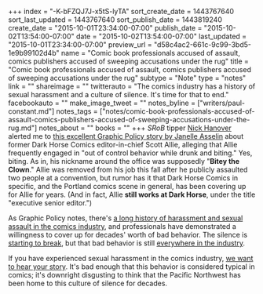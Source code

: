 +++
index = "-K-bFZQJ7J-x5tS-lyTA"
sort_create_date = 1443767640
sort_last_updated = 1443767640
sort_publish_date = 1443819240
create_date = "2015-10-01T23:34:00-07:00"
publish_date = "2015-10-02T13:54:00-07:00"
date = "2015-10-02T13:54:00-07:00"
last_updated = "2015-10-01T23:34:00-07:00"
preview_url = "d58c4ac2-661c-9c99-3bd5-1e9b99102d4b"
name = "Comic book professionals accused of assault, comics publishers accused of sweeping accusations under the rug"
title = "Comic book professionals accused of assault, comics publishers accused of sweeping accusations under the rug"
subtype = "Note"
type = "notes"
link = ""
shareimage = ""
twitterauto = "The comics industry has a history of sexual harassment and a culture of silence. It's time for that to end."
facebookauto = ""
make_image_tweet = ""
notes_byline = ["writers/paul-constant.md"]
notes_tags = ["notes/comic-book-professionals-accused-of-assault-comics-publishers-accused-of-sweeping-accusations-under-the-rug.md"]
notes_about = ""
books = ""
+++
*SRoB* tipper [Nick Hanover](https://twitter.com/Nick_Hanover/status/649818773860388864) alerted me to [this excellent Graphic Policy story by Janelle Asselin](http://graphicpolicy.com/2015/10/01/enough-is-enough-dark-horses-scott-allies-assaulting-behavior/) about former Dark Horse Comics editor-in-chief Scott Allie, alleging that Allie frequently engaged in "out of control behavior while drunk and biting." Yes, biting. As in, his nickname around the office was supposedly "**Bitey the Clown**." Allie was removed from his job this fall after he publicly assaulted two people at a convention, but rumor has it that Dark Horse Comics in specific, and the Portland comics scene in general, has been covering up for Allie for years. (And in fact, Allie **still works at Dark Horse**, under the title "executive senior editor.")

As Graphic Policy notes, there's [a long history of harassment and sexual assault in the comics industry](http://www.themarysue.com/harassment-in-comics-investigation/), and professionals have demonstrated a willingness to cover up for decades' worth of bad behavior. The silence is [starting to break](http://comicsalliance.com/sexual-harassment-women-comics-games-fear-way-of-life/), but that bad behavior is still [everywhere in the industry](http://seattlereviewofbooks.com/notes/2015/09/16/calling-out-the-comic-book-super-villains/).

If you have experienced sexual harassment in the comics industry, [we want to hear your story](http://seattlereviewofbooks.com/about/). It's bad enough that this behavior is considered typical in comics; it's downright disgusting to think that the Pacific Northwest has been home to this culture of silence for decades.